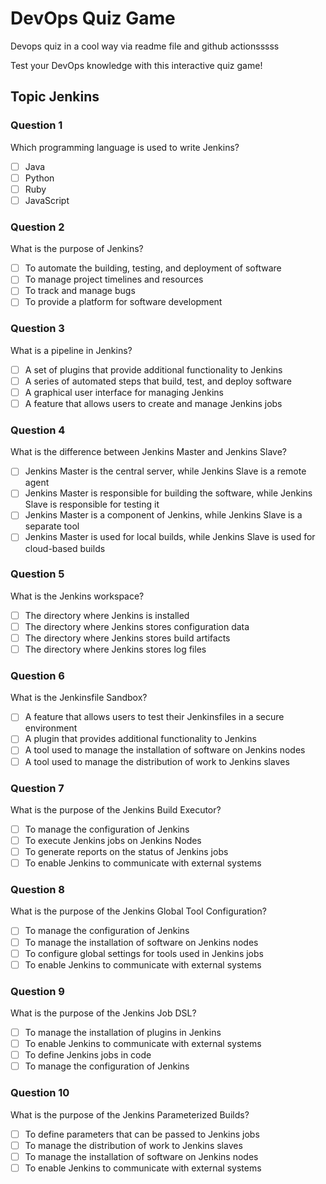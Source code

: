 # DevOps Quiz Game
Devops quiz in a cool way via readme file and github actionsssss

Test your DevOps knowledge with this interactive quiz game!

## Topic Jenkins

### Question 1

Which programming language is used to write Jenkins?

- [ ] Java
- [ ] Python
- [ ] Ruby
- [ ] JavaScript

### Question 2

What is the purpose of Jenkins?

- [ ] To automate the building, testing, and deployment of software
- [ ] To manage project timelines and resources
- [ ] To track and manage bugs
- [ ] To provide a platform for software development

### Question 3

What is a pipeline in Jenkins?

- [ ] A set of plugins that provide additional functionality to Jenkins
- [ ] A series of automated steps that build, test, and deploy software
- [ ] A graphical user interface for managing Jenkins
- [ ] A feature that allows users to create and manage Jenkins jobs

### Question 4

What is the difference between Jenkins Master and Jenkins Slave?

- [ ] Jenkins Master is the central server, while Jenkins Slave is a remote agent
- [ ] Jenkins Master is responsible for building the software, while Jenkins Slave is responsible for testing it
- [ ] Jenkins Master is a component of Jenkins, while Jenkins Slave is a separate tool
- [ ] Jenkins Master is used for local builds, while Jenkins Slave is used for cloud-based builds

### Question 5

What is the Jenkins workspace?

- [ ] The directory where Jenkins is installed
- [ ] The directory where Jenkins stores configuration data
- [ ] The directory where Jenkins stores build artifacts
- [ ] The directory where Jenkins stores log files

### Question 6

What is the Jenkinsfile Sandbox?

- [ ] A feature that allows users to test their Jenkinsfiles in a secure environment
- [ ] A plugin that provides additional functionality to Jenkins
- [ ] A tool used to manage the installation of software on Jenkins nodes
- [ ] A tool used to manage the distribution of work to Jenkins slaves

### Question 7

What is the purpose of the Jenkins Build Executor?

- [ ] To manage the configuration of Jenkins
- [ ] To execute Jenkins jobs on Jenkins Nodes
- [ ] To generate reports on the status of Jenkins jobs
- [ ] To enable Jenkins to communicate with external systems

### Question 8

What is the purpose of the Jenkins Global Tool Configuration?

- [ ] To manage the configuration of Jenkins
- [ ] To manage the installation of software on Jenkins nodes
- [ ] To configure global settings for tools used in Jenkins jobs
- [ ] To enable Jenkins to communicate with external systems

### Question 9

What is the purpose of the Jenkins Job DSL?

- [ ] To manage the installation of plugins in Jenkins
- [ ] To enable Jenkins to communicate with external systems
- [ ] To define Jenkins jobs in code
- [ ] To manage the configuration of Jenkins

### Question 10

What is the purpose of the Jenkins Parameterized Builds?

- [ ] To define parameters that can be passed to Jenkins jobs
- [ ] To manage the distribution of work to Jenkins slaves
- [ ] To manage the installation of software on Jenkins nodes
- [ ] To enable Jenkins to communicate with external systems
